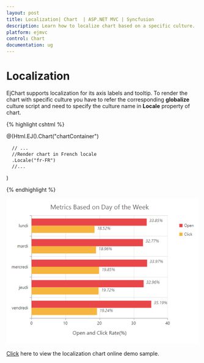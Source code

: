 ```yaml
---
layout: post
title: Localization| Chart  | ASP.NET MVC | Syncfusion
description: Learn how to localize chart based on a specific culture.
platform: ejmvc
control: Chart
documentation: ug
---
```


# Localization

EjChart supports localization for its axis labels and tooltip. To render the chart with specific culture you have to refer the corresponding **globalize** culture script and need to specify the culture name in **Locale** property of chart.   

{% highlight cshtml %}

<!--Refer french globalize culture script-->
<script src="../scripts/cultures/globalize.culture.fr-FR.min.js"></script>

   
@(Html.EJ().Chart("chartContainer")

      // ...
      //Render chart in French locale
      .Locale("fr-FR")
      //...
 )


{% endhighlight %}

![](Localization_images/Localization_img1.png)


[Click](http://mvc.syncfusion.com/demos/web/chart/localization) here to view the localization chart online demo sample.


